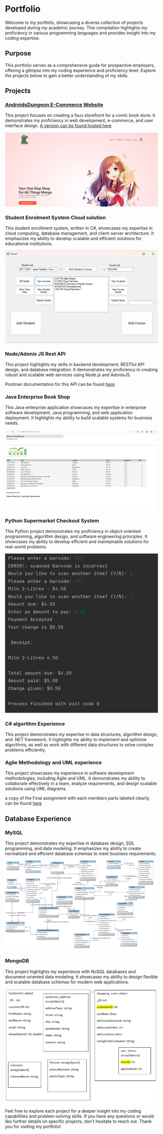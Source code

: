 # Portfolio
Welcome to my portfolio, showcasing a diverse collection of projects developed during my academic journey. This compilation highlights my proficiency in various programming languages and provides insight into my coding expertise.  

## Purpose
This portfolio serves as a comprehensive guide for prospective employers, offering a glimpse into my coding experience and proficiency level. Explore the projects below to gain a better understanding of my skills.  


## Projects
### [AndroidsDungeon E-Commerce Website](https://github.com/dasterdlysteak/Portfolio/tree/main/AndroidsDungeon%20E-Commerce%20website)
This project focuses on creating a faux storefront for a comic book store. It demonstrates my proficiency in web development, e-commerce, and user interface design.
[A version can be found hosted here](https://androidsdungeon.free.nf/)  

![Image of AndroidsDungeon Home page](Tidbits/AndroidsDungeonExample.png)  


### Student Enrolment System Cloud solution
This student enrollment system, written in C#, showcases my expertise in cloud computing, database management, and client-server architecture. It emphasizes my ability to develop scalable and efficient solutions for educational institutions.  

![Image of Cloud App](Tidbits/CloudAppExample.png)  

### Node/Adonis JS Rest API
This project highlights my skills in backend development, RESTful API design, and database integration. It demonstrates my proficiency in creating robust and scalable web services using Node.js and AdonisJS.

Postman documentation for this API can be found [here](https://documenter.getpostman.com/view/27357950/2s93z58jNF)  

### Java Enterprise Book Shop
This Java enterprise application showcases my expertise in enterprise software development, Java programming, and web application deployment. It highlights my ability to build scalable systems for business needs.  

![Image Java Enterprise App](Tidbits/JavaEnterpriseExample.png)  


### Python Supermarket Checkout System
This Python project demonstrates my proficiency in object-oriented programming, algorithm design, and software engineering principles. It showcases my ability to develop efficient and maintainable solutions for real-world problems.  

![Image Python Supermarket App](Tidbits/PythonExample.png)

### C# algorithm Experience
This project demonstrates my expertise in data structures, algorithm design, and .NET framework. It highlights my ability to implement and optimize algorithms, as well as work with different data structures to solve complex problems efficiently.

### Agile Methodology and UML experience
This project showcases my experience in software development methodologies, including Agile and UML. It demonstrates my ability to collaborate effectively in a team, analyze requirements, and design scalable solutions using UML diagrams.

a copy of the Final assignment with each members parts labeled clearly, can be found [here](https://docs.google.com/document/d/1HiDwRAqUs1Bj7arR8uxGVVhfp_001O1d/edit?usp=sharing&ouid=112035954168563845230&rtpof=true&sd=true)  

## Database Experience
### MySQL
This project demonstrates my expertise in database design, SQL programming, and data modeling. It emphasizes my ability to create normalized and efficient database schemas to meet business requirements.  

![Image of SQL Schema](Tidbits/SQLExample.png)  

### MongoDB
This project highlights my experience with NoSQL databases and document-oriented data modeling. It showcases my ability to design flexible and scalable database schemas for modern web applications.  

![Image of MongoDB Schema](Tidbits/MongoExample.png)  


Feel free to explore each project for a deeper insight into my coding capabilities and problem-solving skills. If you have any questions or would like further details on specific projects, don't hesitate to reach out. Thank you for visiting my portfolio!
